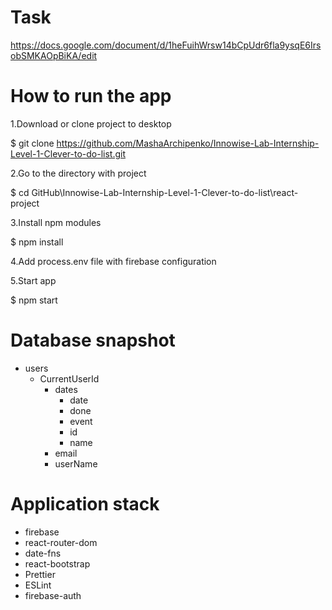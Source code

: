 # Task 
https://docs.google.com/document/d/1heFuihWrsw14bCpUdr6fla9ysqE6IrsobSMKAOpBiKA/edit

# How to run the app

1.Download or clone project to desktop

$ git clone https://github.com/MashaArchipenko/Innowise-Lab-Internship-Level-1-Clever-to-do-list.git

2.Go to the directory with project

$ cd GitHub\Innowise-Lab-Internship-Level-1-Clever-to-do-list\react-project

3.Install npm modules

$ npm install

4.Add process.env file with firebase configuration

5.Start app

$ npm start

# Database snapshot

* users
    * CurrentUserId
        * dates
            * date
            * done
            * event
            * id
            * name
        * email
        * userName
    
# Application stack

- firebase
- react-router-dom
- date-fns
- react-bootstrap
- Prettier
- ESLint
- firebase-auth





